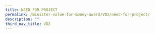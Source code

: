 ```yaml
---
title: NEED FOR PROJECT
permalink: /minister-value-for-money-award/VD2/need-for-project/
description: ""
third_nav_title: VD2
---
```

